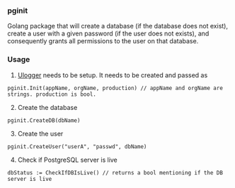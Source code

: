 ### pginit
Golang package that will create a database (if the database does not exist), create a user with a given password (if the user does not exists), and consequently grants all permissions to the user on that database.

### Usage

1. [Ulogger](https://github.com/Unaxiom/ulogger) needs to be setup. It needs to be created and passed as 
```
pginit.Init(appName, orgName, production) // appName and orgName are strings. production is bool.
```

2. Create the database
```
pginit.CreateDB(dbName)
```

3. Create the user
```
pginit.CreateUser("userA", "passwd", dbName)
```

4. Check if PostgreSQL server is live
```
dbStatus := CheckIfDBIsLive() // returns a bool mentioning if the DB server is live
```